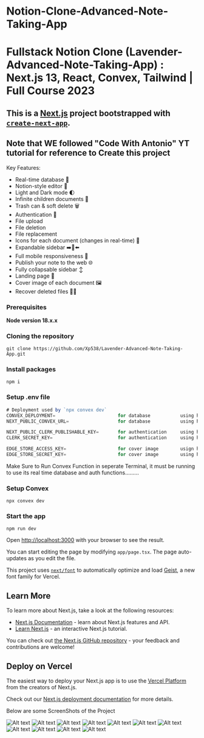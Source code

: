 # Notion-Clone-Advanced-Note-Taking-App

# Fullstack Notion Clone (Lavender-Advanced-Note-Taking-App) : Next.js 13, React, Convex, Tailwind | Full Course 2023

## This is a [Next.js](https://nextjs.org) project bootstrapped with [`create-next-app`](https://nextjs.org/docs/app/api-reference/cli/create-next-app).

## Note that WE followed "Code With Antonio" YT tutorial for reference to Create this project

Key Features:

- Real-time database  🔗 
- Notion-style editor 📝 
- Light and Dark mode 🌓
- Infinite children documents 🌲
- Trash can & soft delete 🗑️
- Authentication 🔐 
- File upload
- File deletion
- File replacement
- Icons for each document (changes in real-time) 🌠
- Expandable sidebar ➡️🔀⬅️
- Full mobile responsiveness 📱
- Publish your note to the web 🌐
- Fully collapsable sidebar ↕️
- Landing page 🛬
- Cover image of each document 🖼️
- Recover deleted files 🔄📄

### Prerequisites

**Node version 18.x.x**

### Cloning the repository

```shell
git clone https://github.com/Xp538/Lavender-Advanced-Note-Taking-App.git
```

### Install packages

```shell
npm i
```

### Setup .env file


```js
# Deployment used by `npx convex dev`
CONVEX_DEPLOYMENT=                       for database           using https://www.convex.dev/  1:17:45
NEXT_PUBLIC_CONVEX_URL=                  for database           using https://www.convex.dev/  1:17:45

NEXT_PUBLIC_CLERK_PUBLISHABLE_KEY=       for authentication     using https://clerk.com/       1:17:45
CLERK_SECRET_KEY=                        for authentication     using https://clerk.com/       1:17:45

EDGE_STORE_ACCESS_KEY=                   for cover image        usign https://edgestore.dev/   6:15:13
EDGE_STORE_SECRET_KEY=                   for cover image        using https://edgestore.dev/   6:15:13
```

Make Sure to Run Convex Function in seperate Terminal, it must be running to use its real time database and auth functions.........

### Setup Convex

```shell
npx convex dev

```

### Start the app

```shell
npm run dev
```

Open [http://localhost:3000](http://localhost:3000) with your browser to see the result.

You can start editing the page by modifying `app/page.tsx`. The page auto-updates as you edit the file.

This project uses [`next/font`](https://nextjs.org/docs/app/building-your-application/optimizing/fonts) to automatically optimize and load [Geist](https://vercel.com/font), a new font family for Vercel.

## Learn More

To learn more about Next.js, take a look at the following resources:

- [Next.js Documentation](https://nextjs.org/docs) - learn about Next.js features and API.
- [Learn Next.js](https://nextjs.org/learn) - an interactive Next.js tutorial.

You can check out [the Next.js GitHub repository](https://github.com/vercel/next.js) - your feedback and contributions are welcome!

## Deploy on Vercel

The easiest way to deploy your Next.js app is to use the [Vercel Platform](https://vercel.com/new?utm_medium=default-template&filter=next.js&utm_source=create-next-app&utm_campaign=create-next-app-readme) from the creators of Next.js.

Check out our [Next.js deployment documentation](https://nextjs.org/docs/app/building-your-application/deploying) for more details.

Below are some ScreenShots of the Project

![Alt text](https://github.com/Xp538/Notion-Clone-Advanced-Note-Taking-App/blob/master/assets/Screenshot%20(156).png)
![Alt text](https://github.com/Xp538/Notion-Clone-Advanced-Note-Taking-App/blob/master/assets/Screenshot%20(157).png)
![Alt text](https://github.com/Xp538/Notion-Clone-Advanced-Note-Taking-App/blob/master/assets/Screenshot%20(158).png)
![Alt text](https://github.com/Xp538/Notion-Clone-Advanced-Note-Taking-App/blob/master/assets/Screenshot%20(159).png)
![Alt text](https://github.com/Xp538/Notion-Clone-Advanced-Note-Taking-App/blob/master/assets/Screenshot%20(160).png)
![Alt text](https://github.com/Xp538/Notion-Clone-Advanced-Note-Taking-App/blob/master/assets/Screenshot%20(161).png)
![Alt text](https://github.com/Xp538/Notion-Clone-Advanced-Note-Taking-App/blob/master/assets/Screenshot%20(162).png)
![Alt text](https://github.com/Xp538/Notion-Clone-Advanced-Note-Taking-App/blob/master/assets/Screenshot%20(163).png)
![Alt text](https://github.com/Xp538/Notion-Clone-Advanced-Note-Taking-App/blob/master/assets/Screenshot%20(164).png)
![Alt text](https://github.com/Xp538/Notion-Clone-Advanced-Note-Taking-App/blob/master/assets/Screenshot%20(165).png)
![Alt text](https://github.com/Xp538/Notion-Clone-Advanced-Note-Taking-App/blob/master/assets/Screenshot%20(166).png)
